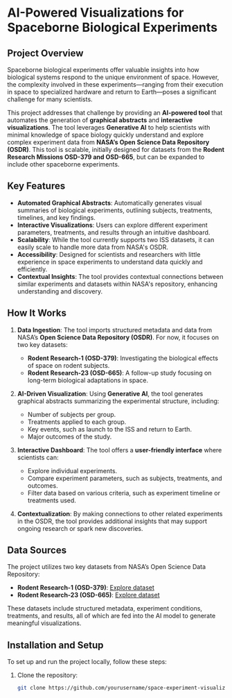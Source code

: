 # AI-Powered Visualizations for Spaceborne Biological Experiments

## Project Overview
Spaceborne biological experiments offer valuable insights into how biological systems respond to the unique environment of space. However, the complexity involved in these experiments—ranging from their execution in space to specialized hardware and return to Earth—poses a significant challenge for many scientists. 

This project addresses that challenge by providing an **AI-powered tool** that automates the generation of **graphical abstracts** and **interactive visualizations**. The tool leverages **Generative AI** to help scientists with minimal knowledge of space biology quickly understand and explore complex experiment data from **NASA’s Open Science Data Repository (OSDR)**. This tool is scalable, initially designed for datasets from the **Rodent Research Missions OSD-379 and OSD-665**, but can be expanded to include other spaceborne experiments.

## Key Features
- **Automated Graphical Abstracts**: Automatically generates visual summaries of biological experiments, outlining subjects, treatments, timelines, and key findings.
- **Interactive Visualizations**: Users can explore different experiment parameters, treatments, and results through an intuitive dashboard.
- **Scalability**: While the tool currently supports two ISS datasets, it can easily scale to handle more data from NASA's OSDR.
- **Accessibility**: Designed for scientists and researchers with little experience in space experiments to understand data quickly and efficiently.
- **Contextual Insights**: The tool provides contextual connections between similar experiments and datasets within NASA's repository, enhancing understanding and discovery.

## How It Works
1. **Data Ingestion**: The tool imports structured metadata and data from NASA’s **Open Science Data Repository (OSDR)**. For now, it focuses on two key datasets:
    - **Rodent Research-1 (OSD-379)**: Investigating the biological effects of space on rodent subjects.
    - **Rodent Research-23 (OSD-665)**: A follow-up study focusing on long-term biological adaptations in space.
   
2. **AI-Driven Visualization**: Using **Generative AI**, the tool generates graphical abstracts summarizing the experimental structure, including:
   - Number of subjects per group.
   - Treatments applied to each group.
   - Key events, such as launch to the ISS and return to Earth.
   - Major outcomes of the study.

3. **Interactive Dashboard**: The tool offers a **user-friendly interface** where scientists can:
   - Explore individual experiments.
   - Compare experiment parameters, such as subjects, treatments, and outcomes.
   - Filter data based on various criteria, such as experiment timeline or treatments used.

4. **Contextualization**: By making connections to other related experiments in the OSDR, the tool provides additional insights that may support ongoing research or spark new discoveries.

## Data Sources
The project utilizes two key datasets from NASA’s Open Science Data Repository:
- **Rodent Research-1 (OSD-379)**: [Explore dataset](https://osdr.nasa.gov)
- **Rodent Research-23 (OSD-665)**: [Explore dataset](https://osdr.nasa.gov)

These datasets include structured metadata, experiment conditions, treatments, and results, all of which are fed into the AI model to generate meaningful visualizations.

## Installation and Setup
To set up and run the project locally, follow these steps:

1. Clone the repository:
   ```bash
   git clone https://github.com/yourusername/space-experiment-visualizations.git
